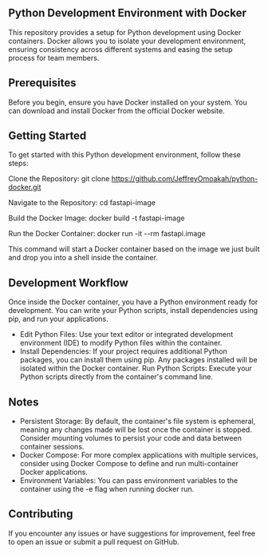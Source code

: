 ## Python Development Environment with Docker
This repository provides a setup for Python development using Docker containers. Docker allows you to isolate your development environment, ensuring consistency across different systems and easing the setup process for team members.

## Prerequisites
Before you begin, ensure you have Docker installed on your system. You can download and install Docker from the official Docker website.

## Getting Started
To get started with this Python development environment, follow these steps:

Clone the Repository:
git clone https://github.com/JeffreyOmoakah/python-docker.git

Navigate to the Repository: cd fastapi-image

Build the Docker Image: docker build -t fastapi-image

Run the Docker Container: docker run -it --rm fastapi.image

This command will start a Docker container based on the image we just built and drop you into a shell inside the container.

## Development Workflow
Once inside the Docker container, you have a Python environment ready for development. You can write your Python scripts, install dependencies using pip, and run your applications.

- Edit Python Files: Use your text editor or integrated development environment (IDE) to modify Python files within the container.
- Install Dependencies: If your project requires additional Python packages, you can install them using pip. Any packages installed will be isolated within the Docker container.
Run Python Scripts: Execute your Python scripts directly from the container's command line.

## Notes
- Persistent Storage: By default, the container's file system is ephemeral, meaning any changes made will be lost once the container is stopped. Consider mounting volumes to persist your code and data between container sessions.
- Docker Compose: For more complex applications with multiple services, consider using Docker Compose to define and run multi-container Docker applications.
- Environment Variables: You can pass environment variables to the container using the -e flag when running docker run.

## Contributing
If you encounter any issues or have suggestions for improvement, feel free to open an issue or submit a pull request on GitHub.
